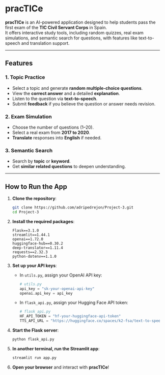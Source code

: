 # pracTICe

**pracTICe** is an AI-powered application designed to help students pass the first exam of the **TIC Civil Servant Corps** in Spain.  
It offers interactive study tools, including random quizzes, real exam simulations, and semantic search for questions, with features like text-to-speech and translation support.

---

## Features

### 1. Topic Practice
- Select a topic and generate **random multiple-choice questions**.
- View the **correct answer** and a detailed **explanation**.
- Listen to the question via **text-to-speech**.
- Submit **feedback** if you believe the question or answer needs revision.

### 2. Exam Simulation
- Choose the number of questions (1–20).
- Select a real exam from **2017 to 2020**.
- **Translate** responses into **English** if needed.

### 3. Semantic Search
- Search by **topic** or **keyword**.
- Get **similar related questions** to deepen understanding.

---

## How to Run the App

1. **Clone the repository**:

    ```bash
    git clone https://github.com/adripedrejon/Project-3.git
    cd Project-3
    ```

2. **Install the required packages**:
    ```text
    Flask==3.1.0
    streamlit==1.44.1
    openai==1.72.0
    huggingface-hub==0.30.2
    deep-translator==1.11.4
    requests==2.32.3
    python-dotenv==1.1.0
    ```

4. **Set up your API keys**:

    - In `utils.py`, assign your OpenAI API key:

      ```python
      # utils.py
      api_key = "sk-your-openai-api-key"
      openai.api_key = api_key
      ```

    - In `flask_api.py`, assign your Hugging Face API token:

      ```python
      # flask_api.py
      HF_API_TOKEN = "hf-your-huggingface-api-token"
      TTS_API_URL = "https://huggingface.co/spaces/k2-fsa/text-to-speech"
      ```

5. **Start the Flask server**:

    ```bash
    python flask_api.py
    ```

6. **In another terminal, run the Streamlit app**:

    ```bash
    streamlit run app.py
    ```

7. **Open your browser** and interact with **pracTICe**!
